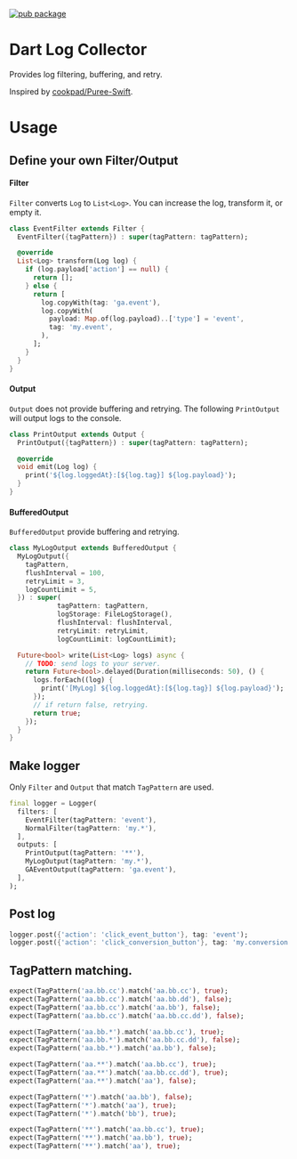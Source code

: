 
[![pub package](https://img.shields.io/pub/v/log_collector.svg)](https://pub.dartlang.org/packages/log_collector)

# Dart Log Collector

Provides log filtering, buffering, and retry.

Inspired by [cookpad/Puree-Swift](https://github.com/cookpad/Puree-Swift).

# Usage

## Define your own Filter/Output

#### Filter

`Filter` converts `Log` to `List<Log>`.
You can increase the log, transform it, or empty it.

```dart
class EventFilter extends Filter {
  EventFilter({tagPattern}) : super(tagPattern: tagPattern);

  @override
  List<Log> transform(Log log) {
    if (log.payload['action'] == null) {
      return [];
    } else {
      return [
        log.copyWith(tag: 'ga.event'),
        log.copyWith(
          payload: Map.of(log.payload)..['type'] = 'event',
          tag: 'my.event',
        ),
      ];
    }
  }
}
```

#### Output

`Output` does not provide buffering and retrying.
The following `PrintOutput` will output logs to the console.

```dart
class PrintOutput extends Output {
  PrintOutput({tagPattern}) : super(tagPattern: tagPattern);

  @override
  void emit(Log log) {
    print('${log.loggedAt}:[${log.tag}] ${log.payload}');
  }
}
```

#### BufferedOutput

`BufferedOutput` provide buffering and retrying.

```dart
class MyLogOutput extends BufferedOutput {
  MyLogOutput({
    tagPattern,
    flushInterval = 100,
    retryLimit = 3,
    logCountLimit = 5,
  }) : super(
            tagPattern: tagPattern,
            logStorage: FileLogStorage(),
            flushInterval: flushInterval,
            retryLimit: retryLimit,
            logCountLimit: logCountLimit);

  Future<bool> write(List<Log> logs) async {
    // TODO: send logs to your server.
    return Future<bool>.delayed(Duration(milliseconds: 50), () {
      logs.forEach((log) {
        print('[MyLog] ${log.loggedAt}:[${log.tag}] ${log.payload}');
      });
      // if return false, retrying.
      return true;
    });
  }
}
```

## Make logger

Only `Filter` and `Output` that match `TagPattern` are used.

```dart
final logger = Logger(
  filters: [
    EventFilter(tagPattern: 'event'),
    NormalFilter(tagPattern: 'my.*'),
  ],
  outputs: [
    PrintOutput(tagPattern: '**'),
    MyLogOutput(tagPattern: 'my.*'),
    GAEventOutput(tagPattern: 'ga.event'),
  ],
);
```

## Post log

```dart
logger.post({'action': 'click_event_button'}, tag: 'event');
logger.post({'action': 'click_conversion_button'}, tag: 'my.conversion');
```

## TagPattern matching.

```dart
expect(TagPattern('aa.bb.cc').match('aa.bb.cc'), true);
expect(TagPattern('aa.bb.cc').match('aa.bb.dd'), false);
expect(TagPattern('aa.bb.cc').match('aa.bb'), false);
expect(TagPattern('aa.bb.cc').match('aa.bb.cc.dd'), false);

expect(TagPattern('aa.bb.*').match('aa.bb.cc'), true);
expect(TagPattern('aa.bb.*').match('aa.bb.cc.dd'), false);
expect(TagPattern('aa.bb.*').match('aa.bb'), false);

expect(TagPattern('aa.**').match('aa.bb.cc'), true);
expect(TagPattern('aa.**').match('aa.bb.cc.dd'), true);
expect(TagPattern('aa.**').match('aa'), false);

expect(TagPattern('*').match('aa.bb'), false);
expect(TagPattern('*').match('aa'), true);
expect(TagPattern('*').match('bb'), true);

expect(TagPattern('**').match('aa.bb.cc'), true);
expect(TagPattern('**').match('aa.bb'), true);
expect(TagPattern('**').match('aa'), true);
```
